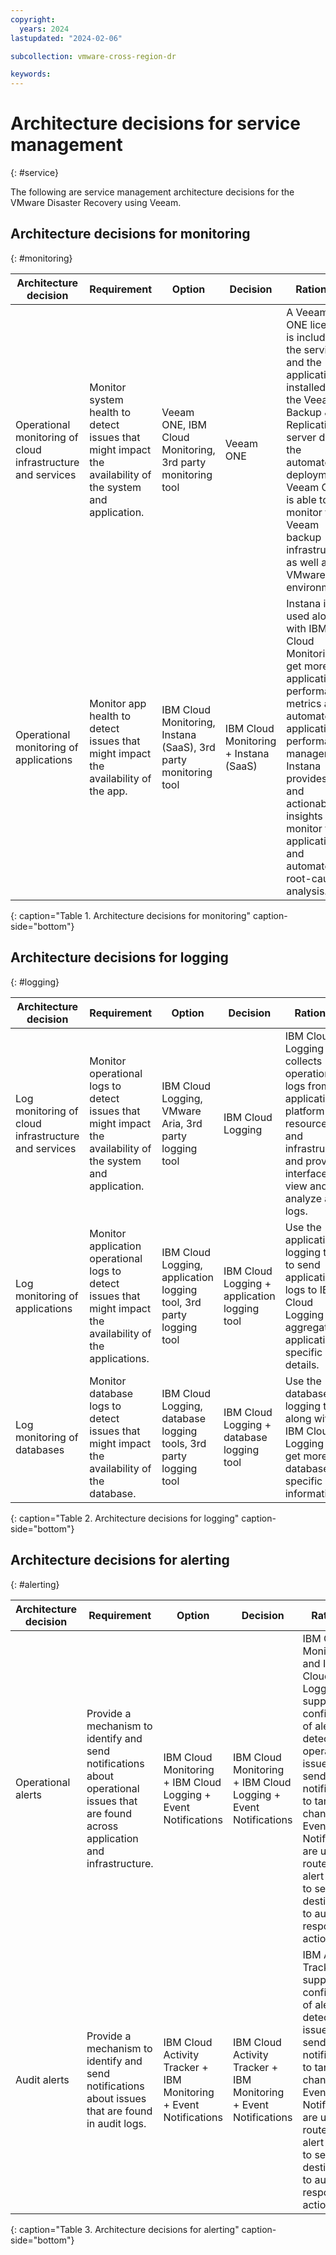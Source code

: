 ```yaml
---
copyright:
  years: 2024
lastupdated: "2024-02-06"

subcollection: vmware-cross-region-dr

keywords:
---
```


# Architecture decisions for service management

{: #service}

The following are service management architecture decisions for the VMware Disaster Recovery using Veeam.

## Architecture decisions for monitoring

{: \#monitoring}

| **Architecture decision**                                   | **Requirement**                                                                                          | **Option**                                                      | **Decision**                          | **Rationale**                                                                                                                                                                                                                                             |
|-------------------------------------------------------------|----------------------------------------------------------------------------------------------------------|-----------------------------------------------------------------|---------------------------------------|-----------------------------------------------------------------------------------------------------------------------------------------------------------------------------------------------------------------------------------------------------------|
| Operational monitoring of cloud infrastructure and services | Monitor system health to detect issues that might impact the availability of the system and application. | Veeam ONE, IBM Cloud Monitoring, 3rd party monitoring tool      | Veeam ONE                             | A Veeam ONE license is included in the service and the application is installed on the Veeam Backup & Replication server during the automated deployment. Veeam ONE, is able to monitor the Veeam backup infrastructure as well as the VMware environment |
| Operational monitoring of applications                      | Monitor app health to detect issues that might impact the availability of the app.                       | IBM Cloud Monitoring, Instana (SaaS), 3rd party monitoring tool | IBM Cloud Monitoring + Instana (SaaS) | Instana is used along with IBM Cloud Monitoring to get more application performance metrics and automate application performance management. Instana provides data and actionable insights to monitor the applications and automate root-cause analysis.  |

{: caption="Table 1. Architecture decisions for monitoring" caption-side="bottom"}

## Architecture decisions for logging

{: \#logging}

| **Architecture decision**                           | **Requirement**                                                                                               | **Option**                                                          | **Decision**                                 | **Rationale**                                                                                                                                               |
|-----------------------------------------------------|---------------------------------------------------------------------------------------------------------------|---------------------------------------------------------------------|----------------------------------------------|-------------------------------------------------------------------------------------------------------------------------------------------------------------|
| Log monitoring of cloud infrastructure and services | Monitor operational logs to detect issues that might impact the availability of the system and application.   | IBM Cloud Logging, VMware Aria, 3rd party logging tool              | IBM Cloud Logging                            | IBM Cloud Logging collects operational logs from applications, platform resources, and infrastructure and provides interfaces to view and analyze all logs. |
| Log monitoring of applications                      | Monitor application operational logs to detect issues that might impact the availability of the applications. | IBM Cloud Logging, application logging tool, 3rd party logging tool | IBM Cloud Logging + application logging tool | Use the application logging tool to send application logs to IBM Cloud Logging and aggregate application-specific log details.                              |
| Log monitoring of databases                         | Monitor database logs to detect issues that might impact the availability of the database.                    | IBM Cloud Logging, database logging tools, 3rd party logging tool   | IBM Cloud Logging + database logging tool    | Use the database logging tools along with IBM Cloud Logging to get more database specific log information.                                                  |

{: caption="Table 2. Architecture decisions for logging" caption-side="bottom"}

## Architecture decisions for alerting

{: \#alerting}

| **Architecture decision** | **Requirement**                                                                                                                       | **Option**                                                        | **Decision**                                                      | **Rationale**                                                                                                                                                                                                                                                         |
|---------------------------|---------------------------------------------------------------------------------------------------------------------------------------|-------------------------------------------------------------------|-------------------------------------------------------------------|-----------------------------------------------------------------------------------------------------------------------------------------------------------------------------------------------------------------------------------------------------------------------|
| Operational alerts        | Provide a mechanism to identify and send notifications about operational issues that are found across application and infrastructure. | IBM Cloud Monitoring + IBM Cloud Logging + Event Notifications    | IBM Cloud Monitoring + IBM Cloud Logging + Event Notifications    | IBM Cloud Monitoring and IBM Cloud Logging support the configuration of alerts to detect operational issues and send notifications to targeted channels. Event Notifications are used to route the alert events to service destinations to automate response actions. |
| Audit alerts              | Provide a mechanism to identify and send notifications about issues that are found in audit logs.                                     | IBM Cloud Activity Tracker + IBM Monitoring + Event Notifications | IBM Cloud Activity Tracker + IBM Monitoring + Event Notifications | IBM Activity Tracker supports the configuration of alerts to detect audit issues and send notifications to targeted channels. Event Notifications are used to route the alert events to service destinations to automate response actions.                            |

{: caption="Table 3. Architecture decisions for alerting" caption-side="bottom"}
